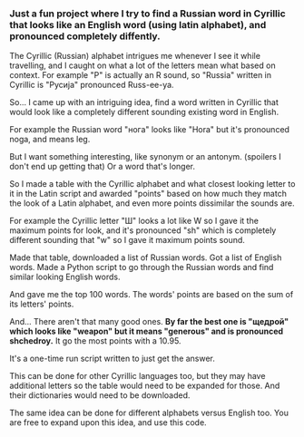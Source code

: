 ### Just a fun project where I try to find a Russian word in Cyrillic that looks like an English word (using latin alphabet), and pronounced completely diffently.

The Cyrillic (Russian) alphabet intrigues me whenever I see it while travelling, and I caught on what a lot of the letters mean what based on context. For example "Р" is actually an R sound, so "Russia" written in Cyrillic is "Русија" pronounced Russ-ee-ya.

So... I came up with an intriguing idea, find a word written in Cyrillic that would look like a completely different sounding existing word in English.

For example the Russian word "нога" looks like "Hora" but it's pronounced noga, and means leg.

But I want something interesting, like synonym or an antonym. (spoilers I don't end up getting that) Or a word that's longer.

So I made a table with the Cyrillic alphabet and what closest looking letter to it in the Latin script and awarded "points" based on how much they match the look of a Latin alphabet, and even more points dissimilar the sounds are.

For example the Cyrillic letter "Ш" looks a lot like W so I gave it the maximum points for look, and it's pronounced "sh" which is completely different sounding that "w" so I gave it maximum points sound.

Made that table, downloaded a list of Russian words. Got a list of English words. Made a Python script to go through the Russian words and find similar looking English words.

And gave me the top 100 words. The words' points are based on the sum of its letters' points.

And... There aren't that many good ones. **By far the best one is "щедрой" which looks like "weapon" but it means "generous" and is pronounced shchedroy.** It go the most points with a 10.95.

It's a one-time run script written to just get the answer.

This can be done for other Cyrillic languages too, but they may have additional letters so the table would need to be expanded for those. And their dictionaries would need to be downloaded.

The same idea can be done for different alphabets versus English too. You are free to expand upon this idea, and use this code.